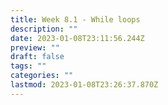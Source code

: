 ```yaml
---
title: Week 8.1 - While loops
description: ""
date: 2023-01-08T23:11:56.244Z
preview: ""
draft: false
tags: ""
categories: ""
lastmod: 2023-01-08T23:26:37.870Z
---
```

